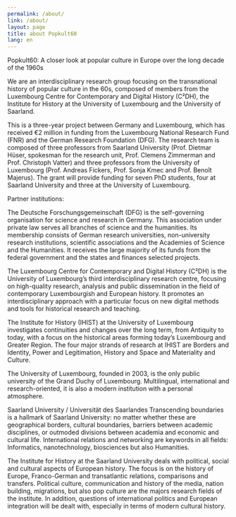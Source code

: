 ```yaml
---
permalink: /about/
link: /about/
layout: page
title: about Popkult60
lang: en
---
```


Popkult60: A closer look at popular culture in Europe over the long decade of the 1960s

<!-- more -->

We are an interdisciplinary research group focusing on the transnational history of popular culture in the 60s, composed of members from the Luxembourg Centre for Contemporary and Digital History (C²DH), the Institute for History at the University of Luxembourg and the University of Saarland.

This is a three-year project between Germany and Luxembourg, which has received €2 million in funding from the Luxembourg National Research Fund (FNR) and the German Research Foundation (DFG). The research team is composed of three professors from Saarland University (Prof. Dietmar Hüser, spokesman for the research unit, Prof. Clemens Zimmerman and Prof. Christoph Vatter) and three professors from the University of Luxembourg (Prof. Andreas Fickers, Prof. Sonja Kmec and Prof. Benoît Majerus). The grant will provide funding for seven PhD students, four at Saarland University and three at the University of Luxembourg.

Partner institutions:

The Deutsche Forschungsgemeinschaft (DFG) is the self-governing organisation for science and research in Germany. This association under private law serves all branches of science and the humanities. Its membership consists of German research universities, non-university research institutions, scientific associations and the Academies of Science and the Humanities. It receives the large majority of its funds from the federal government and the states and finances selected projects.  

The Luxembourg Centre for Contemporary and Digital History (C²DH) is the University of Luxembourg’s third interdisciplinary research centre, focusing on high-quality research, analysis and public dissemination in the field of contemporary Luxembourgish and European history. It promotes an interdisciplinary approach with a particular focus on new digital methods and tools for historical research and teaching.

The Institute for History (IHIST) at the University of Luxembourg investigates continuities and changes over the long term, from Antiquity to today, with a focus on the historical areas forming today’s Luxembourg and Greater Region. The four major strands of research at IHIST are Borders and Identity, Power and Legitimation, History and Space and Materiality and Culture.

The University of Luxembourg, founded in 2003, is the only public university of the Grand Duchy of Luxembourg. 
Multilingual, international and research-oriented, it is also a modern institution with a personal atmosphere.

Saarland University / Universität des Saarlandes 
Transcending boundaries is a hallmark of Saarland University: no matter whether these are geographical borders, cultural boundaries, barriers between academic disciplines, or outmoded divisions between academia and economic and cultural life. International relations and networking are keywords in all fields: Informatics, nanotechnology, biosciences but also Humanities.

The Institute for History at the Saarland University deals with political, social and cultural aspects of European history. The focus is on the history of Europe, Franco-German and transatlantic relations, comparisons and transfers. Political culture, communication and history of the media, nation building, migrations, but also pop culture are the majors research fields of the institute. In addition, questions of international politics and European integration will be dealt with, especially in terms of modern cultural history.

